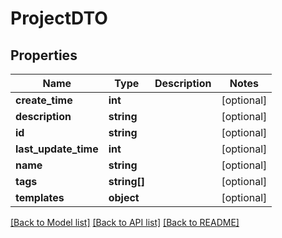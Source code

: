 # ProjectDTO

## Properties
Name | Type | Description | Notes
------------ | ------------- | ------------- | -------------
**create_time** | **int** |  | [optional] 
**description** | **string** |  | [optional] 
**id** | **string** |  | [optional] 
**last_update_time** | **int** |  | [optional] 
**name** | **string** |  | [optional] 
**tags** | **string[]** |  | [optional] 
**templates** | **object** |  | [optional] 

[[Back to Model list]](../README.md#documentation-for-models) [[Back to API list]](../README.md#documentation-for-api-endpoints) [[Back to README]](../README.md)


